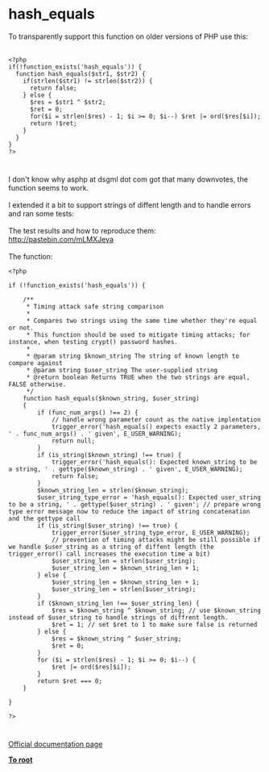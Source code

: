 # hash_equals



To transparently support this function on older versions of PHP use this:<br><br>

```
<?php
if(!function_exists('hash_equals')) {
  function hash_equals($str1, $str2) {
    if(strlen($str1) != strlen($str2)) {
      return false;
    } else {
      $res = $str1 ^ $str2;
      $ret = 0;
      for($i = strlen($res) - 1; $i >= 0; $i--) $ret |= ord($res[$i]);
      return !$ret;
    }
  }
}
?>
```
  

#

I don&apos;t know why asphp at dsgml dot com got that many downvotes, the function seems to work.<br><br>I extended it a bit to support strings of diffent length and to handle errors and ran some tests:<br><br>The test results and how to reproduce them: http://pastebin.com/mLMXJeva<br><br>The function:<br>

```
<?php

if (!function_exists('hash_equals')) {

    /**
     * Timing attack safe string comparison
     * 
     * Compares two strings using the same time whether they're equal or not.
     * This function should be used to mitigate timing attacks; for instance, when testing crypt() password hashes.
     * 
     * @param string $known_string The string of known length to compare against
     * @param string $user_string The user-supplied string
     * @return boolean Returns TRUE when the two strings are equal, FALSE otherwise.
     */
    function hash_equals($known_string, $user_string)
    {
        if (func_num_args() !== 2) {
            // handle wrong parameter count as the native implentation
            trigger_error('hash_equals() expects exactly 2 parameters, ' . func_num_args() . ' given', E_USER_WARNING);
            return null;
        }
        if (is_string($known_string) !== true) {
            trigger_error('hash_equals(): Expected known_string to be a string, ' . gettype($known_string) . ' given', E_USER_WARNING);
            return false;
        }
        $known_string_len = strlen($known_string);
        $user_string_type_error = 'hash_equals(): Expected user_string to be a string, ' . gettype($user_string) . ' given'; // prepare wrong type error message now to reduce the impact of string concatenation and the gettype call
        if (is_string($user_string) !== true) {
            trigger_error($user_string_type_error, E_USER_WARNING);
            // prevention of timing attacks might be still possible if we handle $user_string as a string of diffent length (the trigger_error() call increases the execution time a bit)
            $user_string_len = strlen($user_string);
            $user_string_len = $known_string_len + 1;
        } else {
            $user_string_len = $known_string_len + 1;
            $user_string_len = strlen($user_string);
        }
        if ($known_string_len !== $user_string_len) {
            $res = $known_string ^ $known_string; // use $known_string instead of $user_string to handle strings of diffrent length.
            $ret = 1; // set $ret to 1 to make sure false is returned
        } else {
            $res = $known_string ^ $user_string;
            $ret = 0;
        }
        for ($i = strlen($res) - 1; $i >= 0; $i--) {
            $ret |= ord($res[$i]);
        }
        return $ret === 0;
    }

}

?>
```
  

#

[Official documentation page](https://www.php.net/manual/en/function.hash-equals.php)

**[To root](/README.md)**